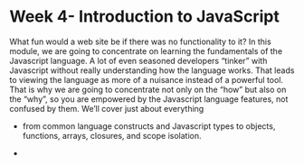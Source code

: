 # Week 4- Introduction to JavaScript

What fun would a web site be if there was no functionality to it? In this module, we are going to concentrate on 
learning the fundamentals of the Javascript language. A lot of even seasoned developers “tinker” with Javascript 
without really understanding how the language works. That leads to viewing the language as more of a nuisance 
instead of a powerful tool. That is why we are going to concentrate not only on the “how” but also on the “why”, 
so you are empowered by the Javascript language features, not confused by them. We’ll cover just about everything 
- from common language constructs and Javascript types to objects, functions, arrays, closures, and scope isolation.

- 
